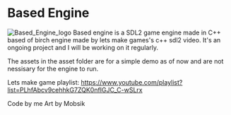 # Based Engine

![Based_Engine_logo](https://user-images.githubusercontent.com/76536315/235335455-d4e34e22-4040-49be-ba77-31bdb6cd34b4.png) 
Based engine is a SDL2 game engine made in C++ based of birch engine made by lets make games's c++ sdl2 video. It's an ongoing project and I will be working on it regularly.

The assets in the asset folder are for a simple demo as of now and are not nessisary for the engine to run.

Lets make game playlist:
https://www.youtube.com/playlist?list=PLhfAbcv9cehhkG7ZQK0nfIGJC_C-wSLrx

Code by me
Art by Mobsik
